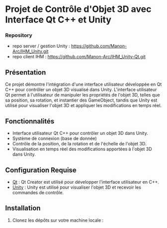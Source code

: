 # Projet de Contrôle d'Objet 3D avec Interface Qt C++ et Unity

### Repository

- repo server / gestion Unity : https://github.com/Manon-Arc/IHM_Unity.git <br>
- repo client IHM : https://github.com/Manon-Arc/IHM_Unity-Qt.git

## Présentation
Ce projet démontre l'intégration d'une interface utilisateur développée en Qt C++ pour contrôler un objet 3D visualisé dans Unity. L'interface utilisateur Qt permet à l'utilisateur de manipuler les propriétés de l'objet 3D, telles que sa position, sa rotation, et instantier des GameObject, tandis que Unity est utilisé pour visualiser l'objet 3D et appliquer les modifications en temps réel.

## Fonctionnalités

- Interface utilisateur Qt C++ pour contrôler un objet 3D dans Unity.
- Système de connexion (base de donnée)
- Contrôle de la position, de la rotation et de l'échelle de l'objet 3D.
- Visualisation en temps réel des modifications apportées à l'objet 3D dans Unity.

## Configuration Requise

- [Qt](https://www.qt.io/download) : Qt Creator est utilisé pour développer l'interface utilisateur en C++.
- [Unity](https://unity.com/) : Unity est utilisé pour visualiser l'objet 3D et recevoir les commandes de contrôle.

## Installation

1. Clonez les dépôts sur votre machine locale :

